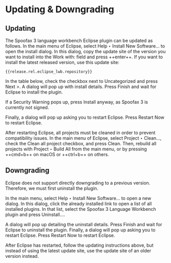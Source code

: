 # Updating & Downgrading

## Updating

The Spoofax 3 language workbench Eclipse plugin can be updated as follows.
In the main menu of Eclipse, select <span class="guilabel">Help ‣ Install New Software...</span> to open the install dialog.
In this dialog, copy the update site of the version you want to install into the <span class="guilabel">Work with:</span> field and press ++enter++.
If you want to install the latest released version, use this update site:

```
{{release.rel.eclipse_lwb.repository}}
```

In the table below, check the checkbox next to <span class="guilabel">Uncategorized</span> and press <span class="guilabel">Next ></span>.
A dialog will pop up with install details.
Press <span class="guilabel">Finish</span> and wait for Eclipse to install the plugin.

If a <span class="guilabel">Security Warning</span> pops up, press <span class="guilabel">Install anyway</span>, as Spoofax 3 is currently not signed.

Finally, a dialog will pop up asking you to restart Eclipse.
Press <span class="guilabel">Restart Now</span> to restart Eclipse.

After restarting Eclipse, all projects must be cleaned in order to prevent compatibility issues.
In the main menu of Eclipse, select <span class="guilabel">Project ‣ Clean...</span>, check the <span class="guilabel">Clean all project</span> checkbox, and press <span class="guilabel">Clean</span>.
Then, rebuild all projects with <span class="guilabel">Project ‣ Build All</span> from the main menu, or by pressing ++cmd+b++ on macOS or ++ctrl+b++ on others.

## Downgrading

Eclipse does not support directly downgrading to a previous version.
Therefore, we must first uninstall the plugin.

In the main menu, select <span class="guilabel">Help ‣ Install New Software...</span> to open a new dialog.
In this dialog, click the <span class="guilabel">already installed</span> link to open a list of all installed plugins.
In that list, select the <span class="guilabel">Spoofax 3 Language Workbench plugin</span> and press <span class="guilabel">Uninstall...</span>.

A dialog will pop up detailing the uninstall details.
Press <span class="guilabel">Finish</span> and wait for Eclipse to uninstall the plugin.
Finally, a dialog will pop up asking you to restart Eclipse.
Press <span class="guilabel">Restart Now</span> to restart Eclipse.

After Eclipse has restarted, follow the updating instructions above, but instead of using the latest update site, use the update site of an older version instead.
